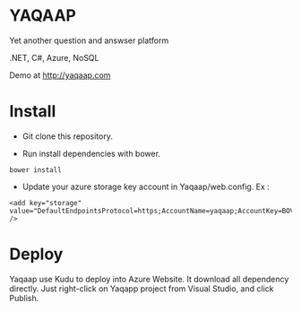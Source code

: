 # YAQAAP
Yet another question and answser platform

.NET, C#, Azure, NoSQL

Demo at http://yaqaap.com

# Install

- Git clone this repository.

- Run install dependencies with bower.

```
bower install
```

- Update your azure storage key account in Yaqaap/web.config. Ex :

```
<add key="storage" value="DefaultEndpointsProtocol=https;AccountName=yaqaap;AccountKey=BOVi0PPafizyc/VWvSkjv6/iDrDceILciqHGMkZEZMTI148/PW45ZtApvdVQ+gLI1S5KDZdd7uw80NW5B6nkmQ==" />
```

# Deploy

Yaqaap use Kudu to deploy into Azure Website. It download all dependency directly.
Just right-click on Yaqapp project from Visual Studio, and click Publish.
